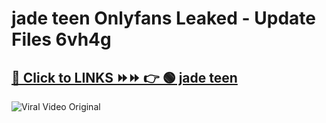
 # jade teen Onlyfans Leaked - Update Files 6vh4g

## <h2><a href="https://clipsfans.com/jade_teen&ref=git">🔗 Click to LINKS ⏩⏩ 👉 🟢 jade teen </a></h2>

<a href="https://clipsfans.com/jade_teen&ref=git" rel="nofollow" data-target="animated-image.originalLink"><img src="https://i.ibb.co.com/xMMVF88/686577567.gif" alt="Viral Video Original" style="max-width: 100%; display: inline-block;" data-target="animated-image.originalImage"></a>

